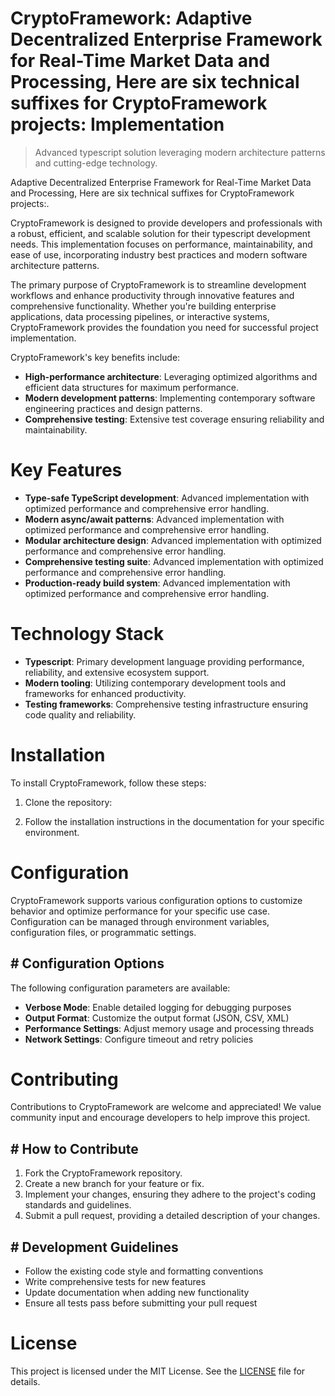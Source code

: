 <!-- fallback_CryptoFramework_20251019230558_42890 -->

# CryptoFramework: Adaptive Decentralized Enterprise Framework for Real-Time Market Data and Processing, Here are six technical suffixes for CryptoFramework projects: Implementation
> Advanced typescript solution leveraging modern architecture patterns and cutting-edge technology.

Adaptive Decentralized Enterprise Framework for Real-Time Market Data and Processing, Here are six technical suffixes for CryptoFramework projects:.

CryptoFramework is designed to provide developers and professionals with a robust, efficient, and scalable solution for their typescript development needs. This implementation focuses on performance, maintainability, and ease of use, incorporating industry best practices and modern software architecture patterns.

The primary purpose of CryptoFramework is to streamline development workflows and enhance productivity through innovative features and comprehensive functionality. Whether you're building enterprise applications, data processing pipelines, or interactive systems, CryptoFramework provides the foundation you need for successful project implementation.

CryptoFramework's key benefits include:

* **High-performance architecture**: Leveraging optimized algorithms and efficient data structures for maximum performance.
* **Modern development patterns**: Implementing contemporary software engineering practices and design patterns.
* **Comprehensive testing**: Extensive test coverage ensuring reliability and maintainability.

# Key Features

* **Type-safe TypeScript development**: Advanced implementation with optimized performance and comprehensive error handling.
* **Modern async/await patterns**: Advanced implementation with optimized performance and comprehensive error handling.
* **Modular architecture design**: Advanced implementation with optimized performance and comprehensive error handling.
* **Comprehensive testing suite**: Advanced implementation with optimized performance and comprehensive error handling.
* **Production-ready build system**: Advanced implementation with optimized performance and comprehensive error handling.

# Technology Stack

* **Typescript**: Primary development language providing performance, reliability, and extensive ecosystem support.
* **Modern tooling**: Utilizing contemporary development tools and frameworks for enhanced productivity.
* **Testing frameworks**: Comprehensive testing infrastructure ensuring code quality and reliability.

# Installation

To install CryptoFramework, follow these steps:

1. Clone the repository:


2. Follow the installation instructions in the documentation for your specific environment.

# Configuration

CryptoFramework supports various configuration options to customize behavior and optimize performance for your specific use case. Configuration can be managed through environment variables, configuration files, or programmatic settings.

## # Configuration Options

The following configuration parameters are available:

* **Verbose Mode**: Enable detailed logging for debugging purposes
* **Output Format**: Customize the output format (JSON, CSV, XML)
* **Performance Settings**: Adjust memory usage and processing threads
* **Network Settings**: Configure timeout and retry policies

# Contributing

Contributions to CryptoFramework are welcome and appreciated! We value community input and encourage developers to help improve this project.

## # How to Contribute

1. Fork the CryptoFramework repository.
2. Create a new branch for your feature or fix.
3. Implement your changes, ensuring they adhere to the project's coding standards and guidelines.
4. Submit a pull request, providing a detailed description of your changes.

## # Development Guidelines

* Follow the existing code style and formatting conventions
* Write comprehensive tests for new features
* Update documentation when adding new functionality
* Ensure all tests pass before submitting your pull request

# License

This project is licensed under the MIT License. See the [LICENSE](https://github.com/xxxPOUPOUxxx/CryptoFramework/blob/main/LICENSE) file for details.
